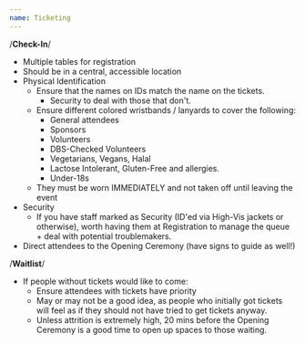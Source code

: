 ```yaml
---
name: Ticketing
---
```


/********Check-In********/
- Multiple tables for registration
- Should be in a central, accessible location
- Physical Identification
	- Ensure that the names on IDs match the name on the tickets.
		- Security to deal with those that don't.	
	- Ensure different colored wristbands / lanyards to cover the following:
		- General attendees
		- Sponsors
		- Volunteers
		- DBS-Checked Volunteers
		- Vegetarians, Vegans, Halal
		- Lactose Intolerant, Gluten-Free and allergies.
		- Under-18s
	- They must be worn IMMEDIATELY and not taken off until leaving the event
- Security
	- If you have staff marked as Security (ID'ed via High-Vis jackets or otherwise), worth having them at Registration to manage the queue + deal with potential troublemakers.
- Direct attendees to the Opening Ceremony (have signs to guide as well!)


/********Waitlist********/
- If people without tickets would like to come:
	- Ensure attendees with tickets have priority
	- May or may not be a good idea, as people who initially got tickets will feel as if they should not have tried to get tickets anyway.
	- Unless attrition is extremely high, 20 mins before the Opening Ceremony is a good time to open up spaces to those waiting.
